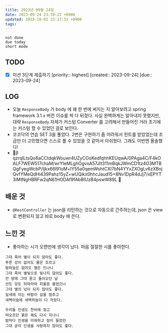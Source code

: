 ```yaml
---
title: 2023년 09월 24일
date: 2023-09-24 23:39:22 +0900
updated: 2023-10-02 23:17:51 +0900
tags: 
---
```


```tasks
not done 
due today
short mode
```

## TODO
- [x] 미션 3단계 제출하기  [priority:: highest]  [created:: 2023-09-24]  [due:: 2023-09-24]

## LOG

- 오늘 `ResponseBody` 가 body 에 왜 한 번에 써지는 지 알아보려고 spring framework 3.1.x 버전 이슈를 싹 다 뒤졌다. 사실 완벽하게는 알아내지 못했지만, 대략 `ResponseBody` 자체가 커스텀 Converter 를 고려해서 만들어진 거라 초기에는 커스텀 할 수 있었던 걸로 보인다.  
- 코코닥의 연습 SET 3을 풀었다. 2번은 구현하기 좀 어려워서 힌트를 받았었는데 조금만 더 고민했으면 스스로 풀 수 있었을 것 같아서 아쉬웠다. 그래도 이번엔 올솔했다!
- 🔐β qzrqILtsQo6aCCtdqkWouwr4UZyCOoKedfqhhKEUqwA/0PAga4C/F4kOALF7WEW517chaM/wrYIeMLghOgvoA57JIt311mBqkJWmCD1tz4O3MTBQgFyegWcbP/Ijkx66l91oM+lY55a0qemWshtCXI7bN4YYxZXOgLv6zXBnjQvfYMeQdHi439Pahz15yZ+wUQikx0hhcJaud15+8Nv1DpR4dJj7/xEPYT3iMtNgHBRFw2qN61HODAf9fAbBIUzB4pswW89L 🔐

## 배운 것

- `@RestController` 는 json을 리턴하는 것으로 자동으로 간주하는데, json 은 view 로 변환되지 않고 바로 body 에 쓴다.

## 느낀 것

- 좋아하는 시가 오랜만에 생각이 났다. 마음 절절한 시를 좋아한다.  

```text
그대 죽어 별이 되지 않아도 좋다.
푸른 강이 없어도 물은 흐르고
밤하늘은 없어도 별은 뜨나니
그대 죽어 별빛으로 빛나지 않아도 좋다.
언 땅에 그대 묻고 돌아오던 날
산도 강도 뒤따라와 피울음 울었으나
그대 별의 넋이 되지 않아도 좋다.
잎새에 이는 바람이 길을 멈추고
새벽이슬에 새벽하늘이 다 저었다.

우리들 인생도 찬비에 젖고
떠오르던 붉은 해도 다시 지나니
밤마다 인생을 미워하고 잠이 들었던
그대 굳이 인생을 사랑하지 않아도 좋다.
```

